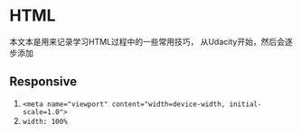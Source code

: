# HTML
本文本是用来记录学习HTML过程中的一些常用技巧， 从Udacity开始，然后会逐步添加

## Responsive
1. `<meta name="viewport" content="width=device-width, initial-scale=1.0">`
2. `width: 100%`
